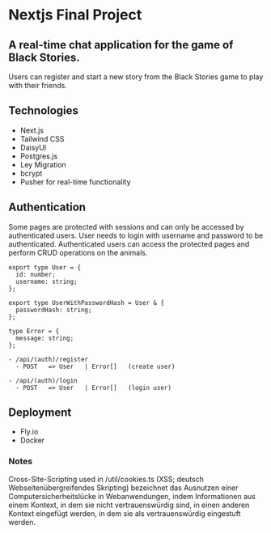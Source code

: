 # Nextjs Final Project

## A real-time chat application for the game of Black Stories.

Users can register and start a new story from the Black Stories game to play with their friends.

## Technologies

- Next.js
- Tailwind CSS
- DaisyUI
- Postgres.js
- Ley Migration
- bcrypt
- Pusher for real-time functionality

## Authentication

Some pages are protected with sessions and can only be accessed by authenticated users. User needs to login with username and password to be authenticated. Authenticated users can access the protected pages and perform CRUD operations on the animals.

```
export type User = {
  id: number;
  username: string;
};

export type UserWithPasswordHash = User & {
  passwordHash: string;
};

type Error = {
  message: string;
};

```

```
- /api/(auth)/register
  - POST   => User   | Error[]   (create user)

- /api/(auth)/login
  - POST   => User   | Error[]   (login user)
```

## Deployment

- Fly.io
- Docker

### Notes

Cross-Site-Scripting used in /util/cookies.ts (XSS; deutsch Webseitenübergreifendes Skripting) bezeichnet das Ausnutzen einer Computersicherheitslücke in Webanwendungen, indem Informationen aus einem Kontext, in dem sie nicht vertrauenswürdig sind, in einen anderen Kontext eingefügt werden, in dem sie als vertrauenswürdig eingestuft werden.

